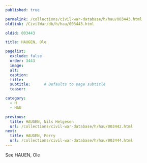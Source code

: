 ```yaml
---
published: true

permalink: /collections/civil-war-database/h/hau/003443.html
oldlink: /CivilWar/db/h/hau/003443.html

oldid: 003443

title: HAUGEN, Ole

pagelist:
  exclude: false
  order: 3443
  image: 
  alt:
  caption:
  title:
  subtitle:      # Defaults to page subtitle
  teaser:

category: 
  - H 
  - HAU

previous:
  title: HAUGEN, Nils Helgesen
  url: /collections/civil-war-database/h/hau/003442.html  
next:
  title: HAUGEN, Perry
  url: /collections/civil-war-database/h/hau/003444.html   
---
```

See HAUEN, Ole